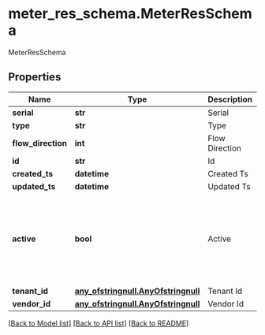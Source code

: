 # meter_res_schema.MeterResSchema

MeterResSchema
## Properties
Name | Type | Description | Notes
------------ | ------------- | ------------- | -------------
**serial** | **str** | Serial | 
**type** | **str** | Type | 
**flow_direction** | **int** | Flow Direction | 
**id** | **str** | Id | 
**created_ts** | **datetime** | Created Ts | 
**updated_ts** | **datetime** | Updated Ts | 
**active** | **bool** | Active | [optional]  if omitted the server will use the default value of True
**tenant_id** | [**any_ofstringnull.AnyOfstringnull**](AnyOfstringnull.md) | Tenant Id | [optional] 
**vendor_id** | [**any_ofstringnull.AnyOfstringnull**](AnyOfstringnull.md) | Vendor Id | [optional] 

[[Back to Model list]](../README.md#documentation-for-models) [[Back to API list]](../README.md#documentation-for-api-endpoints) [[Back to README]](../README.md)


